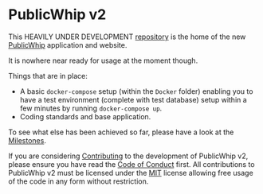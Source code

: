 # PublicWhip v2

This HEAVILY UNDER DEVELOPMENT [repository](https://github.com/publicwhip/publicwhipv2) is the home of the
new [PublicWhip](https://www.publicwhip.org.uk) application and website.

It is nowhere near ready for usage at the moment though.

Things that are in place:
* A basic `docker-compose` setup (within the `Docker` folder) enabling you to have a test environment (complete
with test database) setup within a few minutes by running `docker-compose up`.
* Coding standards and base application.

To see what else has been achieved so far, please have a look at the [Milestones](docs/Milestones.md).

If you are considering [Contributing](docs/CONTRIBUTING.md) to the development of PublicWhip v2, please ensure you have
read the [Code of Conduct](docs/CODE_OF_CONDUCT.md) first. All contributions to PublicWhip v2 must be licensed under
the [MIT](LICENSE.txt) license allowing free usage of the code in any form without restriction.